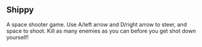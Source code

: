 ## Shippy
A space shooter game. Use A/left arrow and D/right arrow to steer, and space to shoot.
Kill as many enemies as you can before you get shot down yourself!
